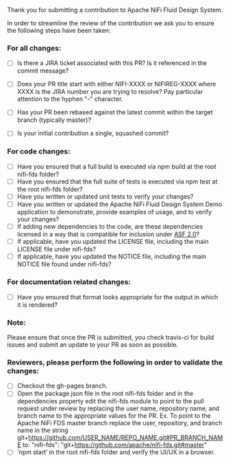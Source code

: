 Thank you for submitting a contribution to Apache NiFi Fluid Design System.

In order to streamline the review of the contribution we ask you
to ensure the following steps have been taken:

### For all changes:
- [ ] Is there a JIRA ticket associated with this PR? Is it referenced
     in the commit message?

- [ ] Does your PR title start with either NIFI-XXXX or NIFIREG-XXXX where XXXX is the JIRA number you are trying to resolve? Pay particular attention to the hyphen "-" character.

- [ ] Has your PR been rebased against the latest commit within the target branch (typically master)?

- [ ] Is your initial contribution a single, squashed commit?

### For code changes:
- [ ] Have you ensured that a full build is executed via npm build at the root nifi-fds folder?
- [ ] Have you ensured that the full suite of tests is executed via npm test at the root nifi-fds folder?
- [ ] Have you written or updated unit tests to verify your changes?
- [ ] Have you written or updated the Apache NiFi Fluid Design System Demo application to demonstrate, provide examples of usage, and to verify your changes?
- [ ] If adding new dependencies to the code, are these dependencies licensed in a way that is compatible for inclusion under [ASF 2.0](http://www.apache.org/legal/resolved.html#category-a)?
- [ ] If applicable, have you updated the LICENSE file, including the main LICENSE file under nifi-fds?
- [ ] If applicable, have you updated the NOTICE file, including the main NOTICE file found under nifi-fds?

### For documentation related changes:
- [ ] Have you ensured that format looks appropriate for the output in which it is rendered?

### Note:
Please ensure that once the PR is submitted, you check travis-ci for build issues and submit an update to your PR as soon as possible.

### Reviewers, please perform the following in order to validate the changes:
- [ ] Checkout the gh-pages branch.
- [ ] Open the package.json file in the root nifi-fds folder and in the dependencies property edit the nifi-fds module to point to the pull request under review by replacing the user name, repository name, and branch name to the appropriate values for the PR.
     Ex. To point to the Apache NiFi FDS master branch replace the user, repository, and branch name in the string git+https://github.com/USER_NAME/REPO_NAME.git#PR_BRANCH_NAME to:
            "nifi-fds": "git+https://github.com/apache/nifi-fds.git#master"
- [ ] ‘npm start’ in the root nifi-fds folder and verify the UI/UX in a browser.
